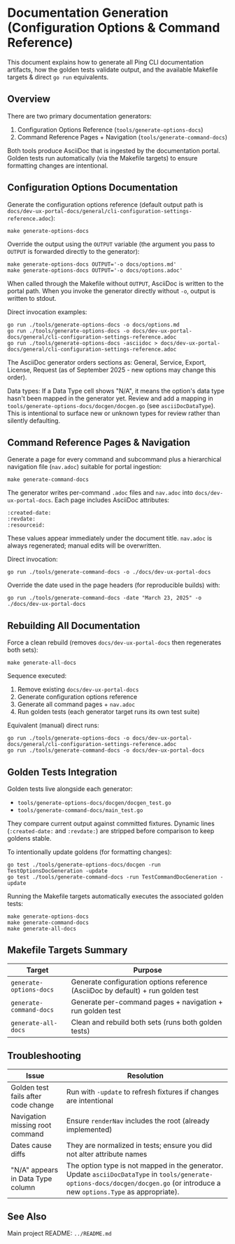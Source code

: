 # Documentation Generation (Configuration Options & Command Reference)

This document explains how to generate all Ping CLI documentation artifacts, how the golden
tests validate output, and the available Makefile targets & direct `go run` equivalents.

## Overview

There are two primary documentation generators:

1. Configuration Options Reference (`tools/generate-options-docs`)
2. Command Reference Pages + Navigation (`tools/generate-command-docs`)

Both tools produce AsciiDoc that is ingested by the documentation portal. Golden tests
run automatically (via the Makefile targets) to ensure formatting changes are intentional.

## Configuration Options Documentation

Generate the configuration options reference (default output path is
`docs/dev-ux-portal-docs/general/cli-configuration-settings-reference.adoc`):

```shell
make generate-options-docs
```

Override the output using the `OUTPUT` variable (the argument you pass to `OUTPUT` is
forwarded directly to the generator):

```shell
make generate-options-docs OUTPUT='-o docs/options.md'
make generate-options-docs OUTPUT='-o docs/options.adoc'
```

When called through the Makefile without `OUTPUT`, AsciiDoc is written to the portal path.
When you invoke the generator directly without `-o`, output is written to stdout.

Direct invocation examples:

```shell
go run ./tools/generate-options-docs -o docs/options.md
go run ./tools/generate-options-docs -o docs/dev-ux-portal-docs/general/cli-configuration-settings-reference.adoc
go run ./tools/generate-options-docs -asciidoc > docs/dev-ux-portal-docs/general/cli-configuration-settings-reference.adoc
```

The AsciiDoc generator orders sections as: General, Service, Export, License, Request (as of September 2025 - new options may change this order).

Data types: If a Data Type cell shows "N/A", it means the option's data type hasn't been mapped in the generator yet. Review and add a mapping in `tools/generate-options-docs/docgen/docgen.go` (see `asciiDocDataType`). This is intentional to surface new or unknown types for review rather than silently defaulting.

## Command Reference Pages & Navigation

Generate a page for every command and subcommand plus a hierarchical navigation file
(`nav.adoc`) suitable for portal ingestion:

```shell
make generate-command-docs
```

The generator writes per-command `.adoc` files and `nav.adoc` into `docs/dev-ux-portal-docs`.
Each page includes AsciiDoc attributes:

```adoc
:created-date:
:revdate:
:resourceid:
```

These values appear immediately under the document title. `nav.adoc` is always regenerated;
manual edits will be overwritten.

Direct invocation:

```shell
go run ./tools/generate-command-docs -o ./docs/dev-ux-portal-docs
```

Override the date used in the page headers (for reproducible builds) with:

```shell
go run ./tools/generate-command-docs -date "March 23, 2025" -o ./docs/dev-ux-portal-docs
```

## Rebuilding All Documentation

Force a clean rebuild (removes `docs/dev-ux-portal-docs` then regenerates both sets):

```shell
make generate-all-docs
```

Sequence executed:

1. Remove existing `docs/dev-ux-portal-docs`
2. Generate configuration options reference
3. Generate all command pages + `nav.adoc`
4. Run golden tests (each generator target runs its own test suite)

Equivalent (manual) direct runs:

```shell
go run ./tools/generate-options-docs -o docs/dev-ux-portal-docs/general/cli-configuration-settings-reference.adoc
go run ./tools/generate-command-docs -o docs/dev-ux-portal-docs
```

## Golden Tests Integration

Golden tests live alongside each generator:

- `tools/generate-options-docs/docgen/docgen_test.go`
- `tools/generate-command-docs/main_test.go`

They compare current output against committed fixtures. Dynamic lines (`:created-date:` and
`:revdate:`) are stripped before comparison to keep goldens stable.

To intentionally update goldens (for formatting changes):

```shell
go test ./tools/generate-options-docs/docgen -run TestOptionsDocGeneration -update
go test ./tools/generate-command-docs -run TestCommandDocGeneration -update
```

Running the Makefile targets automatically executes the associated golden tests:

```shell
make generate-options-docs
make generate-command-docs
make generate-all-docs
```

## Makefile Targets Summary

| Target | Purpose |
|--------|---------|
| `generate-options-docs` | Generate configuration options reference (AsciiDoc by default) + run golden test |
| `generate-command-docs` | Generate per-command pages + navigation + run golden test |
| `generate-all-docs` | Clean and rebuild both sets (runs both golden tests) |

## Troubleshooting

| Issue | Resolution |
|-------|------------|
| Golden test fails after code change | Run with `-update` to refresh fixtures if changes are intentional |
| Navigation missing root command | Ensure `renderNav` includes the root (already implemented) |
| Dates cause diffs | They are normalized in tests; ensure you did not alter attribute names |
| "N/A" appears in Data Type column | The option type is not mapped in the generator. Update `asciiDocDataType` in `tools/generate-options-docs/docgen/docgen.go` (or introduce a new `options.Type` as appropriate). |

## See Also

Main project README: `../README.md`
